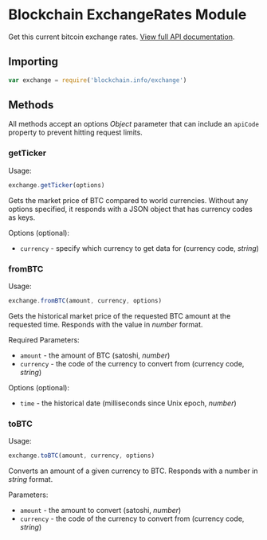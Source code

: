 # Blockchain ExchangeRates Module

Get this current bitcoin exchange rates. [View full API documentation](https://blockchain.info/api/exchange_rates_api).

## Importing

```js
var exchange = require('blockchain.info/exchange')
```

## Methods

All methods accept an options *Object* parameter that can include an `apiCode` property to prevent hitting request limits.

### getTicker

Usage:

```js
exchange.getTicker(options)
```

Gets the market price of BTC compared to world currencies. Without any options specified, it responds with a JSON object that has currency codes as keys.

Options (optional):

  * `currency` - specify which currency to get data for (currency code, *string*)

### fromBTC

Usage:

```js
exchange.fromBTC(amount, currency, options)
```

Gets the historical market price of the requested BTC amount at the requested time. Responds with the value in *number* format.

Required Parameters:

  * `amount` - the amount of BTC  (satoshi, *number*)
  * `currency` - the code of the currency to convert from (currency code, *string*)

Options (optional):

  * `time` - the historical date (milliseconds since Unix epoch, *number*)

### toBTC

Usage:

```js
exchange.toBTC(amount, currency, options)
```

Converts an amount of a given currency to BTC. Responds with a number in *string* format.

Parameters:

  * `amount` - the amount to convert (satoshi, *number*)
  * `currency` - the code of the currency to convert from (currency code, *string*)
